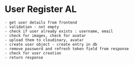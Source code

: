 # User Register AL
    - get user details from frontend
    - validation - not empty
    - check if user already exists : username, email
    - check for images, check for avatar
    - upload them to cloudinary, avatar
    - create user object - create entry in db
    - remove password and refresh token field from response
    - check for user creation
    - return response
